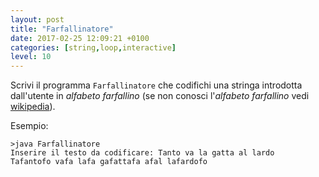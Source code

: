 ```yaml
---
layout: post
title: "Farfallinatore"
date: 2017-02-25 12:09:21 +0100
categories: [string,loop,interactive]
level: 10
---
```


Scrivi il programma `Farfallinatore` che codifichi una stringa introdotta dall'utente in *alfabeto farfallino* (se non conosci l'*alfabeto farfallino* vedi [wikipedia](https://it.wikipedia.org/wiki/Alfabeto_farfallino)). 

Esempio:

~~~text
>java Farfallinatore
Inserire il testo da codificare: Tanto va la gatta al lardo
Tafantofo vafa lafa gafattafa afal lafardofo
~~~
